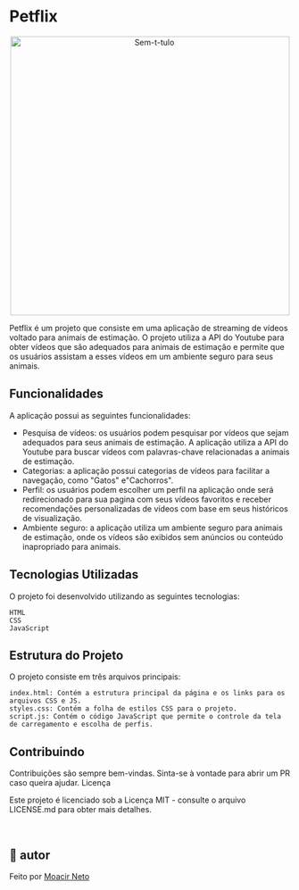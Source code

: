 # Petflix

<p align="center"><a href="https://ibb.co/30zDnch"><img src="https://i.ibb.co/vJY7Skz/foto-login.jpg" height="500px" alt="Sem-t-tulo" border="0"></a></p>

<p>Petflix é um projeto que consiste em uma aplicação de streaming de vídeos voltado para animais de estimação. O projeto utiliza a API do Youtube para obter vídeos que são adequados para animais de estimação e permite que os usuários assistam a esses vídeos em um ambiente seguro para seus animais.

## Funcionalidades

A aplicação possui as seguintes funcionalidades:

- Pesquisa de vídeos: os usuários podem pesquisar por vídeos que sejam adequados para seus animais de estimação. A aplicação utiliza a API do Youtube para buscar vídeos com palavras-chave relacionadas a animais de estimação.
- Categorias: a aplicação possui categorias de vídeos para facilitar a navegação, como "Gatos" e"Cachorros".
- Perfil: os usuários podem escolher um perfil na aplicação onde será redirecionado para sua pagina com seus vídeos favoritos e receber recomendações personalizadas de vídeos com base em seus históricos de visualização.
- Ambiente seguro: a aplicação utiliza um ambiente seguro para animais de estimação, onde os vídeos são exibidos sem anúncios ou conteúdo inapropriado para animais.

## Tecnologias Utilizadas

O projeto foi desenvolvido utilizando as seguintes tecnologias:

    HTML
    CSS
    JavaScript

## Estrutura do Projeto

O projeto consiste em três arquivos principais:

    index.html: Contém a estrutura principal da página e os links para os arquivos CSS e JS.
    styles.css: Contém a folha de estilos CSS para o projeto.
    script.js: Contém o código JavaScript que permite o controle da tela de carregamento e escolha de perfis.

## Contribuindo

Contribuições são sempre bem-vindas. Sinta-se à vontade para abrir um PR caso queira ajudar.
Licença

Este projeto é licenciado sob a Licença MIT - consulte o arquivo LICENSE.md para obter mais detalhes.

<br>
<h2 id="autor"><g-emoji class="g-emoji" alias="bookmark" fallback-src="https://github.githubassets.com/images/icons/emoji/unicode/1f516.png">🔖</g-emoji>
autor </h2> 
<p> Feito por <a href="">Moacir Neto</a> </p>

